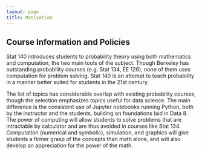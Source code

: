 ```yaml
---
layout: page
title: Motivation
---
```


## Course Information and Policies

Stat 140 introduces students to probability theory using both mathematics and computation, the two main tools of the subject. Though Berkeley has outstanding probability courses (e.g. Stat 134, EE 126), none of them uses computation for problem solving. Stat 140 is an attempt to teach probability in a manner better suited for students in the 21st century.

The list of topics has considerable overlap with existing probability courses, though the selection emphasizes topics useful for data science. The main difference is the consistent use of Jupyter notebooks running Python, both by the instructor and the students, building on foundations laid in Data 8. The power of computing will allow students to solve problems that are intractable by calculator and are thus avoided in courses like Stat 134. Computation (numerical and symbolic), simulation, and graphics will give students a firmer grasp of the concepts than math alone, and will also develop an appreciation for the power of the math.

